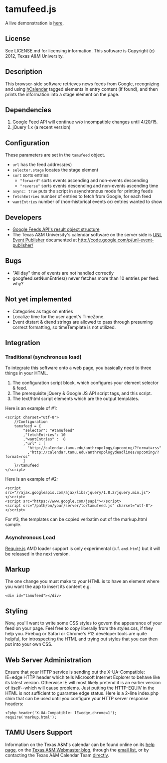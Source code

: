 # tamufeed.js

A live demonstration is
[here](http://cllacdn.tamu.edu/calendar/).

## License

See LICENSE.md for licensing information.
This software is Copyright (c) 2012, Texas A&M University.

## Description

This browser-side software retrieves news feeds from Google, recognizing and
using [hCalendar](http://microformats.org/wiki/hcalendar) tagged elements
in entry content (if found), and then prints the information into a stage 
element on the page.

## Dependencies

1. Google Feed API will continue w/o incompatible changes until 4/20/15.
2. jQuery 1.x (a recent version)

## Configuration

These parameters are set in the `tamufeed` object.

* `url` has the feed address(es)
* `selector.stage` locates the stage element
* `sort` sorts entries
    * `"forward"` sorts events ascending and non-events descending
    * `"reverse"` sorts events descending and non-events ascending time
* `async: true` puts the script in asynchronous mode for printing feeds
* `fetchEntries` number of entries to fetch from Google, for each feed
* `wantEntries` number of (non-historical events or) entries wanted to show

## Developers

* [Google Feeds API's result object structure](https://developers.google.com/feed/v1/jsondevguide#resultJson)
* The Texas A&M University's calendar software on the server side is
[UNL Event Publisher](http://events.unl.edu/) documented at
http://code.google.com/p/unl-event-publisher/

## Bugs
- "All day" time of events are not handled correctly
- googfeed.setNumEntries() never fetches more than 10 entries per feed: why?

## Not yet implemented
- Categories as tags on entries
- Localize time for the user agent's TimeZone.
- Event dtstart & dtend strings are allowed to pass through presuming correct formatting, so timeTemplate is not utilized.

## Integration

### Traditional (synchronous load)

To integrate this software onto a web page, you basically need to three things
in your HTML.

1. The configuration script block, which configures your element selector & feed.
2. The prerequisite jQuery & Google JS API script tags, and this script.
3. The text/html script elements which are the output templates.

Here is an example of #1:

    <script charset="utf-8">
        //Configuration
        tamufeed = {
            "selector": "#tamufeed"
            ,"fetchEntries": 10
            ,"wantEntries" :  8
            ,"url" : [
              "http://calendar.tamu.edu/anthropology/upcoming/?format=rss"
              ,"http://calendar.tamu.edu/anthropologydeadlines/upcoming/?format=rss"
            ]
        }//tamufeed
    </script>

Here is an example of #2:

    <script src="//ajax.googleapis.com/ajax/libs/jquery/1.8.2/jquery.min.js"></script>
    <script src="https://www.google.com/jsapi"></script>
    <script src="/path/on/your/server/to/tamufeed.js" charset="utf-8"></script>

For #3, the templates can be copied verbatim out of the markup.html sample.

### Asynchronous Load

[Require.js](http://requirejs.org/) AMD loader support is only experimental
(c.f. `amd.html`) but it will be released in the next version.

## Markup

The one change you must make to your HTML is to have an element where you want
the app to insert its content e.g.

    <div id="tamufeed"></div>

## Styling

Now, you'll want to write some CSS styles to govern the appearance of your
feed on your page. Feel free to copy liberally from the styles.css, if they
help you.  Firebug or Safari or Chrome's F12 developer tools are quite helpful,
for introspecting the HTML and trying out styles that you can then put into
your own CSS.

## Web Server Administration

Ensure that your HTTP service is sending out the X-UA-Compatible: IE=edge 
HTTP header which tells Microsoft Internet Explorer to behave like its latest
version. Otherwise IE will most likely pretend it is an earlier version of 
itself--which will cause problems. Just putting the HTTP-EQUIV in the HTML is
not sufficient to guarantee edge status. Here is a 2-line index.php shim that
can be used until you configure your HTTP server response headers:

    <?php header('X-UA-Compatible: IE=edge,chrome=1');
    require('markup.html');

## TAMU Users Support

Information on the Texas A&M's calendar can be found online on its
[help page](http://marcomm.tamu.edu/web/calendar/help.html),
on the [Texas A&M Webmaster blog](http://webmaster.tamu.edu/category/calendar/),
through the [email list](http://marcomm.tamu.edu/web/calendar/documentation.html#listserv),
or by contacting the Texas A&M Calendar Team [directly](calendar@tamu.edu).
